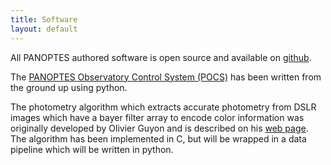 ```yaml
---
title: Software
layout: default
---
```


All PANOPTES authored software is open source and available on [github](https://github.com/panoptes/).

The [PANOPTES Observatory Control System (POCS)](https://github.com/panoptes/POCS) has been written from the ground up using python.  

The photometry algorithm which extracts accurate photometry from DSLR images which have a bayer filter array to encode color information was originally developed by Olivier Guyon and is described on his [web page](http://www.naoj.org/staff/guyon/09allskysurvey.web/56photometry.web/content.html).  The algorithm has been implemented in C, but will be wrapped in a data pipeline which will be written in python.
